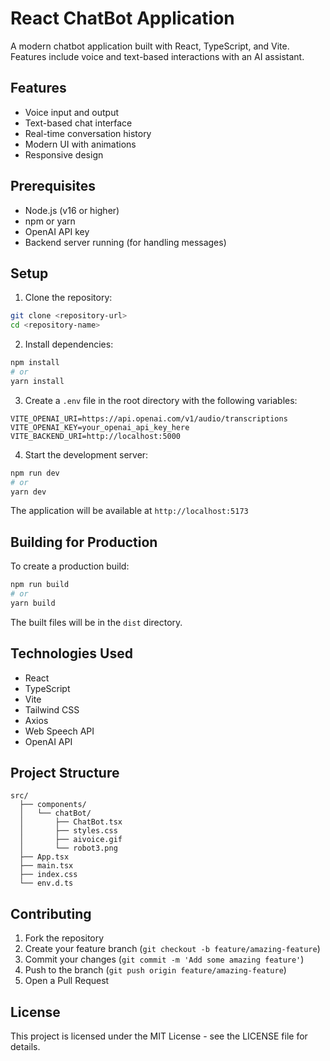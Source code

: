 # React ChatBot Application

A modern chatbot application built with React, TypeScript, and Vite. Features include voice and text-based interactions with an AI assistant.

## Features

- Voice input and output
- Text-based chat interface
- Real-time conversation history
- Modern UI with animations
- Responsive design

## Prerequisites

- Node.js (v16 or higher)
- npm or yarn
- OpenAI API key
- Backend server running (for handling messages)

## Setup

1. Clone the repository:
```bash
git clone <repository-url>
cd <repository-name>
```

2. Install dependencies:
```bash
npm install
# or
yarn install
```

3. Create a `.env` file in the root directory with the following variables:
```
VITE_OPENAI_URI=https://api.openai.com/v1/audio/transcriptions
VITE_OPENAI_KEY=your_openai_api_key_here
VITE_BACKEND_URI=http://localhost:5000
```

4. Start the development server:
```bash
npm run dev
# or
yarn dev
```

The application will be available at `http://localhost:5173`

## Building for Production

To create a production build:

```bash
npm run build
# or
yarn build
```

The built files will be in the `dist` directory.

## Technologies Used

- React
- TypeScript
- Vite
- Tailwind CSS
- Axios
- Web Speech API
- OpenAI API

## Project Structure

```
src/
  ├── components/
  │   └── chatBot/
  │       ├── ChatBot.tsx
  │       ├── styles.css
  │       ├── aivoice.gif
  │       └── robot3.png
  ├── App.tsx
  ├── main.tsx
  ├── index.css
  └── env.d.ts
```

## Contributing

1. Fork the repository
2. Create your feature branch (`git checkout -b feature/amazing-feature`)
3. Commit your changes (`git commit -m 'Add some amazing feature'`)
4. Push to the branch (`git push origin feature/amazing-feature`)
5. Open a Pull Request

## License

This project is licensed under the MIT License - see the LICENSE file for details.
